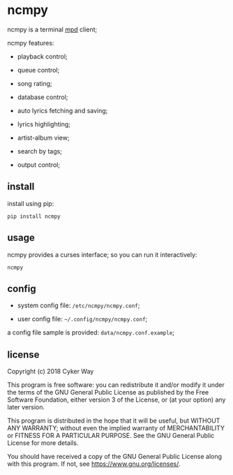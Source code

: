 # ncmpy

ncmpy is a terminal [mpd][] client;

ncmpy features:

-   playback control;

-   queue control;

-   song rating;

-   database control;

-   auto lyrics fetching and saving;

-   lyrics highlighting;

-   artist-album view;

-   search by tags;

-   output control;

## install

install using pip:

    pip install ncmpy

## usage

ncmpy provides a curses interface; so you can run it interactively:

    ncmpy

## config

-   system config file: `/etc/ncmpy/ncmpy.conf`;

-   user config file: `~/.config/ncmpy/ncmpy.conf`;

a config file sample is provided: `data/ncmpy.conf.example`;

## license

Copyright (c) 2018 Cyker Way

This program is free software: you can redistribute it and/or modify it under
the terms of the GNU General Public License as published by the Free Software
Foundation, either version 3 of the License, or (at your option) any later
version.

This program is distributed in the hope that it will be useful, but WITHOUT ANY
WARRANTY; without even the implied warranty of MERCHANTABILITY or FITNESS FOR A
PARTICULAR PURPOSE.  See the GNU General Public License for more details.

You should have received a copy of the GNU General Public License along with
this program.  If not, see <https://www.gnu.org/licenses/>.

[mpd]: http://musicpd.org/

